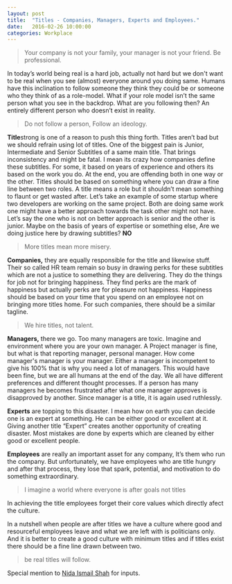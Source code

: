 ```yaml
---
layout: post
title:  "Titles - Companies, Managers, Experts and Employees."
date:   2016-02-26 10:00:00
categories: Workplace
---
```


> Your company is not your family, your manager is not your friend. Be professional.

In today’s world being real is a hard job, actually not hard but we don't want to be real when you see (almost) everyone around you doing same. Humans have this inclination to follow someone they think they could be or someone who they think of as a role-model. What if your role model isn’t the same person what you see in the backdrop. What are you following then? An entirely different person who doesn’t exist in reality.

> Do not follow a person, Follow an ideology.

<strong>Title</strong>strong is one of a reason to push this thing forth. Titles aren’t bad but we should refrain using lot of titles. One of the biggest pain is Junior, Intermediate and Senior Subtitles of a same main title. That brings inconsistency and might be fatal. I mean its crazy how companies define these subtitles. For some, it based on years of experience and others its based on the work you do. At the end, you are offending both in one way or the other.
Titles should be based on something where you can draw a fine line between two roles. A title means a role but it shouldn’t mean something to flaunt or get wasted after. Let’s take an example of some startup where two developers are working on the same project. Both are doing same work one might have a better approach towards the task other might not have. Let’s say the one who is not on better approach is senior and the other is junior. Maybe on the basis of years of expertise or something else, Are we doing justice here by drawing subtitles? <strong>NO</strong>

> More titles mean more misery.

<strong>Companies,</strong> they are equally responsible for the title and likewise stuff. Their so called HR team remain so busy in drawing perks for these subtitles which are not a justice to something they are delivering. They do the things for job not for bringing happiness. They find perks are the mark of happiness but actually perks are for pleasure not happiness. Happiness should be based on your time that you spend on an employee not on bringing more titles home. For such companies, there should be a similar tagline. 

> We hire titles, not talent.

<strong>Managers,</strong> there we go. Too many managers are toxic. Imagine and environment where you are your own manager. A Project manager is fine, but what is that reporting manager, personal manager. How come manager's manager is your manager. Either a manager is incompetent to give his 100% that is why you need a lot of managers. This would have been fine, but we are all humans at the end of the day. We all have different preferences and different thought processes. If a person has many managers he becomes frustrated after what one manager approves is disapproved by another. Since manager is a title, it is again used ruthlessly. 

<strong>Experts</strong> are topping to this disaster. I mean how on earth you can decide one is an expert at something. He can be either good or excellent at it. Giving another title “Expert” creates another opportunity of creating disaster. Most mistakes are done by experts which are cleaned by either good or excellent people.

<strong>Employees</strong> are really an important asset for any company, It’s them who run the company. But unfortunately, we have employees who are title hungry and after that process, they lose that spark, potential, and motivation to do something extraordinary. 


> I imagine a world where everyone is after goals not titles

In achieving the title employees forget their core values which directly afect the culture.

In a nutshell when people are after titles we have a culture where good and resourceful employees leave and what we are left with is politicians only. And it is better to create a good culture with minimum titles and if titles exist there should be a fine line drawn between two.

> be real titles will follow.

Special mention to <a href="http://nidashah.com">Nida Ismail Shah</a> for inputs.


